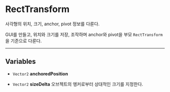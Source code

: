 # RectTransform
사각형의 위치, 크기, anchor, pivot 정보를 다룬다.

 GUI를 만들고, 위치와 크기를 저장, 조작하며 anchor와 pivot을 부모 `RectTransform`을 기준으로 다룬다.
 - - -


## Variables
- `Vector2` __anchoredPosition__

- `Vector2` __sizeDelta__
    오브젝트의 엥커로부터 상대적인 크기를 지정한다.